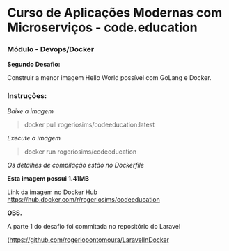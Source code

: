 # Curso de Aplicações Modernas com Microserviços - code.education
### Módulo - Devops/Docker
  
  
**Segundo Desafio:**
  
Construir a menor imagem Hello World possível com GoLang e Docker.
  
  
### Instruções:
  
*Baixe a imagem*
  
> docker pull rogeriosims/codeeducation:latest
  
  
*Execute a imagem*
  
> docker run rogeriosims/codeeducation
  
*Os detalhes de compilação estão no Dockerfile*

**Esta imagem possui 1.41MB**  
  
Link da imagem no Docker Hub
https://hub.docker.com/r/rogeriosims/codeeducation



**OBS.**

A parte 1 do desafio foi commitada no repositório do Laravel

(https://github.com/rogeriopontomoura/LaravelInDocker